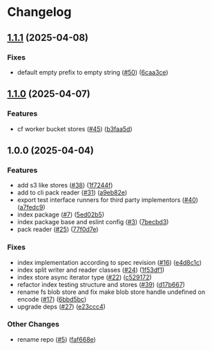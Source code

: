 # Changelog

## [1.1.1](https://github.com/vasco-santos/hash-stream/compare/index-v1.1.0...index-v1.1.1) (2025-04-08)


### Fixes

* default empty prefix to empty string ([#50](https://github.com/vasco-santos/hash-stream/issues/50)) ([6caa3ce](https://github.com/vasco-santos/hash-stream/commit/6caa3cea54d99cedc4ef375b3cf726a8cfa72f9d))

## [1.1.0](https://github.com/vasco-santos/hash-stream/compare/index-v1.0.0...index-v1.1.0) (2025-04-07)


### Features

* cf worker bucket stores ([#45](https://github.com/vasco-santos/hash-stream/issues/45)) ([b3faa5d](https://github.com/vasco-santos/hash-stream/commit/b3faa5d6e7d5d8459bb7968b53fcfa5c8f5c48e6))

## 1.0.0 (2025-04-04)


### Features

* add s3 like stores ([#38](https://github.com/vasco-santos/hash-stream/issues/38)) ([1f7244f](https://github.com/vasco-santos/hash-stream/commit/1f7244f1947e3d7d2ceb6d9c3373a8f6d950f2e8))
* add to cli pack reader ([#31](https://github.com/vasco-santos/hash-stream/issues/31)) ([a9eb82e](https://github.com/vasco-santos/hash-stream/commit/a9eb82e4252f66b68eee1ffea519ee5d58640388))
* export test interface runners for third party implementors ([#40](https://github.com/vasco-santos/hash-stream/issues/40)) ([a7fedc9](https://github.com/vasco-santos/hash-stream/commit/a7fedc95446b8ff986df27d9c90cfbc56ee778f5))
* index package ([#7](https://github.com/vasco-santos/hash-stream/issues/7)) ([5ed02b5](https://github.com/vasco-santos/hash-stream/commit/5ed02b51b4225303031e69ed08c18586a986ed5f))
* index package base and eslint config ([#3](https://github.com/vasco-santos/hash-stream/issues/3)) ([7becbd3](https://github.com/vasco-santos/hash-stream/commit/7becbd3ad252d0d27f1ea68c2f4315a6fdd9837f))
* pack reader ([#25](https://github.com/vasco-santos/hash-stream/issues/25)) ([77f0d7e](https://github.com/vasco-santos/hash-stream/commit/77f0d7ed0045dad70ade06507f6dbb254b9c9f1f))


### Fixes

* index implementation according to spec revision ([#16](https://github.com/vasco-santos/hash-stream/issues/16)) ([e4d8c1c](https://github.com/vasco-santos/hash-stream/commit/e4d8c1c9fe52f4f2cecd1ddfcce8540fef6877f8))
* index split writer and reader classes ([#24](https://github.com/vasco-santos/hash-stream/issues/24)) ([1f53df1](https://github.com/vasco-santos/hash-stream/commit/1f53df1d16f2fe5e90828faddfeedc8ab08def6e))
* index store async iterator type ([#22](https://github.com/vasco-santos/hash-stream/issues/22)) ([c529172](https://github.com/vasco-santos/hash-stream/commit/c5291722555389516b8688495bbd4f5dd5824071))
* refactor index testing structure and stores  ([#39](https://github.com/vasco-santos/hash-stream/issues/39)) ([d17b667](https://github.com/vasco-santos/hash-stream/commit/d17b66783e9c54266c507b9fab0c9ec6bfd463d0))
* rename fs blob store and fix make blob store handle undefined on encode ([#17](https://github.com/vasco-santos/hash-stream/issues/17)) ([6bbd5bc](https://github.com/vasco-santos/hash-stream/commit/6bbd5bcc7dcdda4ea20252a1e2a4b5264565d52e))
* upgrade deps ([#27](https://github.com/vasco-santos/hash-stream/issues/27)) ([e23ccc4](https://github.com/vasco-santos/hash-stream/commit/e23ccc4599a9131aa7f07de87378a74e79423f25))


### Other Changes

* rename repo ([#5](https://github.com/vasco-santos/hash-stream/issues/5)) ([faf668e](https://github.com/vasco-santos/hash-stream/commit/faf668e1b7d7098d0af129b548e7893ca6c787e5))
